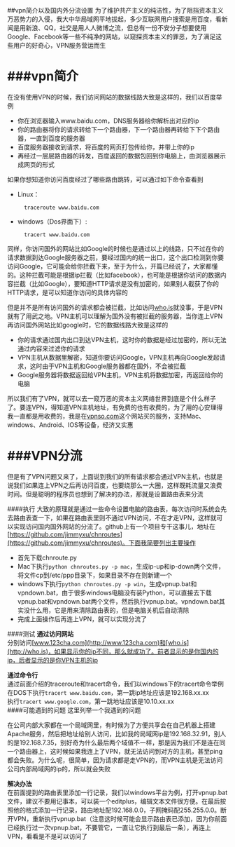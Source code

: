 ##vpn简介以及国内外分流设置
为了维护共产主义的纯洁性，为了阻挡资本主义万恶势力的入侵，我大中华局域网平地拔起，多少互联网用户搜索是用百度，看新闻是用新浪、QQ，社交是用人人微博之流，但总有一份不安分子想要使用Google、Facebook等一些不纯净的网站，以窥探资本主义的罪恶，为了满足这些用户的好奇心，VPN服务营运而生

###vpn简介
===
在没有使用VPN的时候，我们访问网站的数据线路大致是这样的，我们以百度举例

* 你在浏览器输入www.baidu.com，DNS服务器给你解析出对应的ip
* 你的路由器将你的请求转给下一个路由器，下一个路由器再转给下下个路由器，一直到百度的服务器
* 百度服务器接收到请求，将百度的网页打包传给你，并带上你的ip
* 再经过一层层路由器的转发，百度返回的数据包回到你电脑上，由浏览器展示成网页的形式

如果你想知道你访问百度经过了哪些路由跳转，可以通过如下命令查看到

* Linux：
	
		traceroute www.baidu.com
* windows（Dos界面下）:

		tracert www.baidu.com

同样，你访问国外的网站比如Google的时候也是通过以上的线路，只不过在你的请求数据到达Google服务器之前，要经过国内的统一出口，这个出口检测到你要访问Google，它可能会给你拦截下来，至于为什么，开篇已经说了，大家都懂的。这种拦截可能是根据ip拦截（比如facebook），也可能是根据你访问的数据内容拦截（比如Google），要知道HTTP请求是没有加密的，如果别人截获了你的HTTP请求，是可以知道你访问的具体内容的

但是并不是所有访问国外的请求都会被拦截，比如访问[who.is](http://who.is)就没事，于是VPN就有了用武之地。VPN主机可以理解为国外没有被拦截的服务器，当你连上VPN再访问国外网站比如google时，它的数据线路大致是这样的

* 你的请求通过国内出口到达VPN主机，这时你的数据是经过加密的，所以无法通过内容来过滤你的请求
* VPN主机从数据里解密，知道你要访问Google，VPN主机再向Google发起请求，这时由于VPN主机和Google服务器都在国外，不会被拦截
* Google服务器将数据返回给VPN主机，VPN主机将数据加密，再返回给你的电脑

所以我们有了VPN，就可以去一窥万恶的资本主义网络世界到底是个什么样子了。要连VPN，得知道VPN主机地址，有免费的也有收费的，为了用的心安理得我一直都是用收费的，我是在[vpnso.com](http://vpnso.com)这个网站买的服务，支持Mac、windows、Android、IOS等设备，经济又实惠

###VPN分流
===
但是有了VPN问题又来了，上面说到我们的所有请求都会通过VPN主机，也就是说我们如果连上VPN之后再访问百度，也要绕那么一大圈，这样既耗流量又浪费时间。但是聪明的程序员也想到了解决的办法，那就是设置路由表来分流

####执行
大致的原理就是通过一些命令设置电脑的路由表，每次访问时系统会先去路由表查一下，如果在路由表里则不通过VPN访问，不在才走VPN，这样就可以实现访问国内国外网站的分流了。github上有一个项目专干这事儿，地址在[https://github.com/jimmyxu/chnroutes](https://github.com/jimmyxu/chnroutes)。下面我简要列出主要操作

* 首先下载chnroute.py
* Mac下执行```python chnroutes.py -p mac```，生成ip-up和ip-down两个文件，将文件cp到/etc/ppp目录下，如果目录不存在则新建一个
* windows下执行```python chnroutes.py -p win```，生成vpnup.bat和vpndown.bat，由于很多windows电脑没有装Python，可以直接去下载vpnup.bat和vpndown.bat两个文件，然后执行vpnup.bat。vpndown.bat其实没什么用，它是用来清除路由表的，但是电脑关机后自动清除
* 完成上面操作后再连上VPN，就可以实现分流了

####测试
**通过访问网站**  
分别访问[www.123cha.com](http://www.123cha.com)和[who.is](http://who.is)，如果显示你的ip不同，那么就成功了。前者显示的是你国内的ip，后者显示的是你VPN主机的ip  

**通过命令行**  
通过前面介绍的traceroute和tracert命令，我们以windows下的tracert命令举例  
在DOS下执行```tracert www.baidu.com```，第一跳ip地址应该是192.168.xx.xx  
执行```tracert www.google.com```，第一跳地址应该是10.10.xx.xx  
####可能遇到的问题
这里列举一个我遇到的问题

在公司内部大家都在一个局域网里，有时候为了方便共享会在自己机器上搭建Apache服务，然后把地址给别人访问，比如我的局域网ip是192.168.32.91，别人的是192.168.7.35，别好奇为什么最后两个域值不一样，那是因为我们不是连在同一个路由器上，这时候如果我连上了VPN，就无法访问到对方的主机，甚至ping都会失败。为什么呢，很简单，因为请求都是走VPN的，而VPN主机是无法访问公司内部局域网的ip的，所以就会失败

**解决办法**  
在前面提到的路由表里添加一行记录，我们以windows平台为例，打开vpnup.bat文件，建议不要用记事本，可以装一个editplus，编辑文本文件很方便。在最后按照他的格式添加一行记录，路由地址配192.168.0.0，子网掩码配255.255.0.0。断开VPN，重新执行vpnup.bat（注意这时候可能会显示路由表已添加，因为你前面已经执行过一次vpnup.bat，不要管它，一直让它执行到最后一条），再连上VPN，看看是不是可以访问了